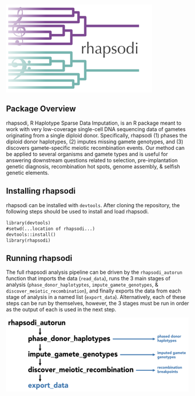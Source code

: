 <a href="#"><img src="https://raw.githubusercontent.com/mccoy-lab/rhapsodi/master/man/figures/logo.png" alt="logo" width="400"/></a>

## Package Overview
rhapsodi, R Haplotype Sparse Data Imputation, is an R package meant to work with very low-coverage single-cell DNA sequencing data of gametes originating from a single diploid donor. Specifically, rhapsodi (1) phases the diploid donor haplotypes, (2) imputes missing gamete genotypes, and (3) discovers gamete-specific meiotic recombination events. Our method can be applied to several organisms and gamete types and is useful for answering downstream questions related to selection, pre-implantation genetic diagnosis, recombination hot spots, genome assembly, & selfish genetic elements. 

## Installing rhapsodi

rhapsodi can be installed with `devtools`. After cloning the repository, the following steps should be used to install and load rhapsodi.

```
library(devtools)
#setwd(...location of rhapsodi...)
devtools::install()
library(rhapsodi)
```

## Running rhapsodi

The full rhapsodi analysis pipeline can be driven by the `rhapsodi_autorun` function that imports the data (`read_data`), runs the 3 main stages of analysis (`phase_donor_haplotyptes`, `impute_gamete_genotypes`, & `discover_meiotic_recombination`), and finally exports the data from each stage of analysis in a named list (`export_data`). Alternatively, each of these steps can be run by themselves, however, the 3 stages must be run in order as the output of each is used in the next step.

<a href="#"><img src="https://raw.githubusercontent.com/mccoy-lab/rhapsodi/master/man/figures/workflow.png" alt="logo" width="500"/></a>

